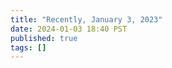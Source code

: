 ```yaml
---
title: "Recently, January 3, 2023"
date: 2024-01-03 18:40 PST
published: true
tags: []
---
```




<blockquote markdown="1">



</blockquote>
